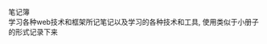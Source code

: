 <div class="introduction">
  <div>笔记簿</div> 
  <div>学习各种web技术和框架所记笔记以及学习的各种技术和工具, 使用类似于小册子的形式记录下来</div>
</div>
<div class="noteCollectionWrapper"></div>
